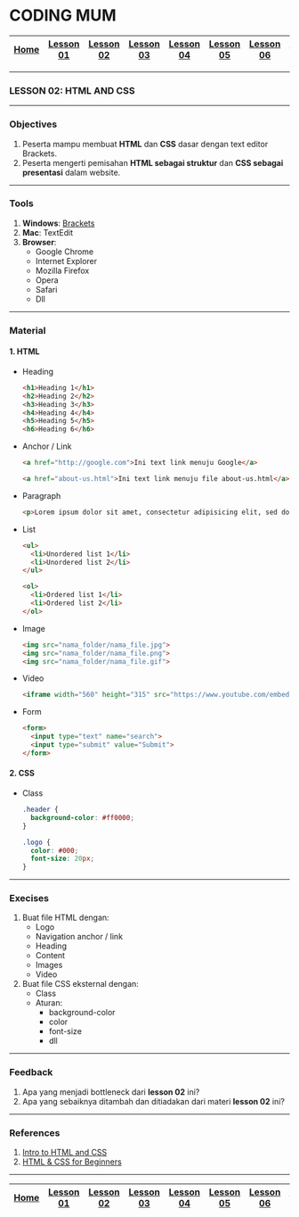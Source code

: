 # CODING MUM

| [Home][0] | [Lesson 01][1] | [Lesson 02][2] | [Lesson 03][3] | [Lesson 04][4] | [Lesson 05][5] | [Lesson 06][6] | [Lesson 07][7] | [Presentation][8] |
|:---------:|:--------------:|:--------------:|:--------------:|:--------------:|:--------------:|:--------------------:|:--------------:|:-----------------:|

---

### LESSON 02: HTML AND CSS

---

### Objectives
1. Peserta mampu membuat **HTML** dan **CSS** dasar dengan text editor Brackets.
2. Peserta mengerti pemisahan **HTML sebagai struktur** dan **CSS sebagai presentasi** dalam website.

---

### Tools
1. **Windows**: [Brackets](http://brackets.io/)
2. **Mac**: TextEdit
3. **Browser**:
    * Google Chrome
    * Internet Explorer
    * Mozilla Firefox
    * Opera
    * Safari
    * Dll

---

### Material

#### 1. HTML
* Heading
  ```html
  <h1>Heading 1</h1>
  <h2>Heading 2</h2>
  <h3>Heading 3</h3>
  <h4>Heading 4</h4>
  <h5>Heading 5</h5>
  <h6>Heading 6</h6>
  ```
* Anchor / Link
  ```html
  <a href="http://google.com">Ini text link menuju Google</a>
  ```
  ```html
  <a href="about-us.html">Ini text link menuju file about-us.html</a>
  ```
* Paragraph
  ```html
  <p>Lorem ipsum dolor sit amet, consectetur adipisicing elit, sed do eiusmod tempor incididunt ut labore et dolore magna aliqua.</p>
  ```
* List
  ```html
  <ul>
    <li>Unordered list 1</li>
    <li>Unordered list 2</li>
  </ul>
  ```
  ```html
  <ol>
    <li>Ordered list 1</li>
    <li>Ordered list 2</li>
  </ol>
  ```
* Image
  ```html
  <img src="nama_folder/nama_file.jpg">
  <img src="nama_folder/nama_file.png">
  <img src="nama_folder/nama_file.gif">
  ```
* Video
  ```html
  <iframe width="560" height="315" src="https://www.youtube.com/embed/-We_dYsLTtY" frameborder="0" allowfullscreen></iframe>
  ```
* Form
  ```html
  <form>
    <input type="text" name="search">
    <input type="submit" value="Submit">
  </form>
  ```

#### 2. CSS
* Class
  ```css
  .header {
    background-color: #ff0000;
  }

  .logo {
    color: #000;
    font-size: 20px;
  }
  ```

---

### Execises
1. Buat file HTML dengan:
    * Logo
    * Navigation anchor / link
    * Heading
    * Content
    * Images
    * Video
2. Buat file CSS eksternal dengan:
    * Class
    * Aturan:
      * background-color
      * color
      * font-size
      * dll

---

### Feedback
1. Apa yang menjadi bottleneck dari **lesson 02** ini?
2. Apa yang sebaiknya ditambah dan ditiadakan dari materi **lesson 02** ini?

---

### References
1. [Intro to HTML and CSS](https://www.udacity.com/course/intro-to-html-and-css--ud304 "Intro to HTML and CSS")
2. [HTML & CSS for Beginners](https://www.codecademy.com/en/tracks/htmlcss "HTML & CSS for Beginners")

---

| [Home][0] | [Lesson 01][1] | [Lesson 02][2] | [Lesson 03][3] | [Lesson 04][4] | [Lesson 05][5] | [Lesson 06][6] | [Lesson 07][7] | [Presentation][8] |
|:---------:|:--------------:|:--------------:|:--------------:|:--------------:|:--------------:|:--------------------:|:--------------:|:-----------------:|

[0]: README.md "Home"
[1]: lesson-01.md "Internet dan Web Development"
[2]: lesson-02.md "Pengenalan HTML dan CSS"
[3]: lesson-03.md "Pembahasan Lebih Rinci Tentang HTML"
[4]: lesson-04.md "Pembahasan Lebih Rinci Tentang CSS"
[5]: lesson-05.md "Framework Bootstrap"
[6]: lesson-06.md "Personal Project"
[7]: lesson-07.md "Domain, Hosting dan GitHub"
[8]: lesson-08.md "Presentation"
